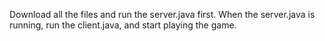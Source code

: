 Download all the files and run the server.java first. 
When the server.java is running, run the client.java, and start playing the game.
